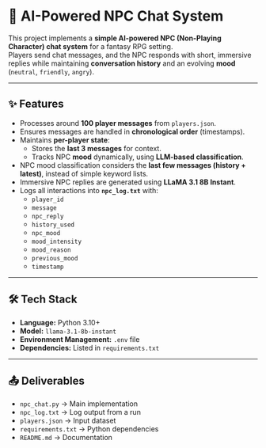 # 🧙 AI-Powered NPC Chat System

This project implements a **simple AI-powered NPC (Non-Playing Character) chat system** for a fantasy RPG setting.  
Players send chat messages, and the NPC responds with short, immersive replies while maintaining **conversation history** and an evolving **mood** (`neutral`, `friendly`, `angry`).  

---

## ✨ Features
- Processes around **100 player messages** from `players.json`.
- Ensures messages are handled in **chronological order** (timestamps).
- Maintains **per-player state**:
  - Stores the **last 3 messages** for context.
  - Tracks NPC **mood** dynamically, using **LLM-based classification**.
- NPC mood classification considers the **last few messages (history + latest)**, instead of simple keyword lists.
- Immersive NPC replies are generated using **LLaMA 3.1 8B Instant**.
- Logs all interactions into **`npc_log.txt`** with:
  - `player_id`
  - `message`
  - `npc_reply`
  - `history_used`
  - `npc_mood`
  - `mood_intensity`
  - `mood_reason`
  - `previous_mood`
  - `timestamp`


---

## 🛠️ Tech Stack
- **Language:** Python 3.10+
- **Model:** `llama-3.1-8b-instant`
- **Environment Management:** `.env` file 
- **Dependencies:** Listed in `requirements.txt`


---

## 📤 Deliverables
- `npc_chat.py` → Main implementation
- `npc_log.txt` → Log output from a run
- `players.json` → Input dataset
- `requirements.txt` → Python dependencies
- `README.md` → Documentation
